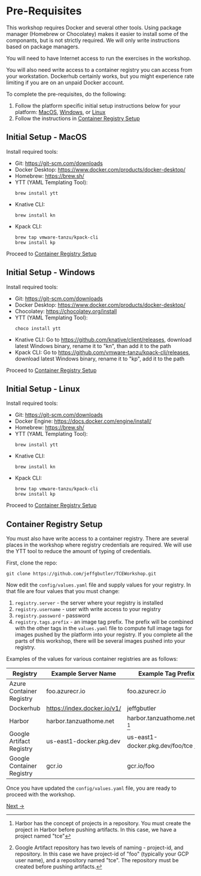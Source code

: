 # Pre-Requisites

This workshop requires Docker and several other tools. Using package manager (Homebrew or Chocolatey) makes it
easier to install some of the componants, but is not strictly required. We will only write instructions based on
package managers.

You will need to have Internet access to run the exercises in the workshop.

You will also need write access to a container registry you can access from your workstation. Dockerhub certainly works, but
you might experience rate limiting if you are on an unpaid Docker account.

To complete the pre-requisites, do the following:

1. Follow the platform specific initial setup instructions below for your platform:
   [MacOS](#initial-setup---macos), [Windows](#initial-setup---windows), or [Linux](#initial-setup---linux)
2. Follow the instructions in [Container Registry Setup](#container-registry-setup)

## Initial Setup - MacOS
Install required tools:

- Git: https://git-scm.com/downloads
- Docker Desktop: https://www.docker.com/products/docker-desktop/
- Homebrew: https://brew.sh/
- YTT (YAML Templating Tool):
   ```shell
   brew install ytt
   ```
- Knative CLI:
   ```shell
   brew install kn
   ```
- Kpack CLI:
   ```shell
   brew tap vmware-tanzu/kpack-cli
   brew install kp
   ```

Proceed to [Container Registry Setup](#container-registry-setup)

## Initial Setup - Windows
Install required tools:

- Git: https://git-scm.com/downloads
- Docker Desktop: https://www.docker.com/products/docker-desktop/
- Chocolatey: https://chocolatey.org/install
- YTT (YAML Templating Tool):
   ```shell
   choco install ytt
   ```
- Knative CLI: Go to https://github.com/knative/client/releases, download latest Windows binary, rename it to "kn", than add it to the path
- Kpack CLI: Go to https://github.com/vmware-tanzu/kpack-cli/releases, download latest Windows binary, rename it to "kp", add it to the path

Proceed to [Container Registry Setup](#container-registry-setup)

## Initial Setup - Linux
Install required tools:

- Git: https://git-scm.com/downloads
- Docker Engine: https://docs.docker.com/engine/install/
- Homebrew: https://brew.sh/
- YTT (YAML Templating Tool):
   ```shell
   brew install ytt
   ```
- Knative CLI:
   ```shell
   brew install kn
   ```
- Kpack CLI:
   ```shell
   brew tap vmware-tanzu/kpack-cli
   brew install kp
   ```

Proceed to [Container Registry Setup](#container-registry-setup)

## Container Registry Setup

You must also have write access to a container registry. There are several places in the workshop where registry credentials
are required. We will use the YTT tool to reduce the amount of typing of credentials.

First, clone the repo:

```shell
git clone https://github.com/jeffgbutler/TCEWorkshop.git
```

Now edit the `config/values.yaml` file and supply values for your registry. In that file are four
values that you must change:

1. `registry.server` - the server where your registry is installed
2. `registry.username` - user with write access to your registry
3. `registry.password` - password
4. `registry.tags.prefix` - an image tag prefix. The prefix will be combined with the other tags in the `values.yaml` file
    to compute full image tags for images pushed by the platform into your registry. If you complete all the parts of this
    workshop, there will be several images pushed into your registry.

Examples of the values for various container registries are as follows:

| Registry                  | Example Server Name         | Example Tag Prefix                   |
|---------------------------|-----------------------------|--------------------------------------|
| Azure Container Registry  | foo.azurecr.io              | foo.azurecr.io                       |
| Dockerhub                 | https://index.docker.io/v1/ | jeffgbutler                          |
| Harbor                    | harbor.tanzuathome.net      | harbor.tanzuathome.net/tce [^1]      |
| Google Artifact Registry  | us-east1-docker.pkg.dev     | us-east1-docker.pkg.dev/foo/tce [^2] |
| Google Container Registry | gcr.io                      | gcr.io/foo                           |

Once you have updated the `config/values.yaml` file, you are ready to proceed with the workshop.

[Next -&gt;](01-Install.md)

[^1]: Harbor has the concept of projects in a repository. You must create the project in Harbor before pushing artifacts.
      In this case, we have a project named "tce"

[^2]: Google Artifact repository has two levels of naming - project-id, and repository. In this case we have project-id
      of "foo" (typically your GCP user name), and a repository named "tce". The repository must be created before pushing
      artifacts.

